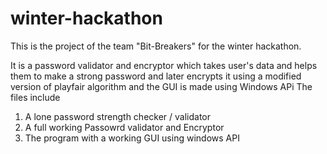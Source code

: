 # winter-hackathon

This is the project of the team "Bit-Breakers" for the winter hackathon.

It is a password validator and encryptor which takes user's data and helps them to make a strong password and later encrypts it using a modified version of playfair algorithm and the GUI is made using Windows APi
The files include 
1) A lone password strength checker / validator
2) A full working Passowrd validator and Encryptor
3) The program with a working GUI using windows API
